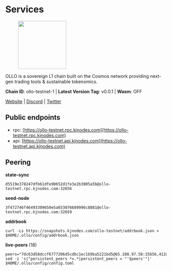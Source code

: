 # Services

<figure><img src="https://raw.githubusercontent.com/kj89/testnet_manuals/main/pingpub/logos/ollo.png" width="150" alt=""><figcaption></figcaption></figure>

OLLO is a sovereign L1 chain built on the Cosmos network providing  next-gen trading tools & sustainable tokenomics.

**Chain ID**: ollo-testnet-1 | **Latest Version Tag**: v0.0.1 | **Wasm**: OFF

[Website](https://www.ollostation.zone) | [Discord](https://discord.com/invite/GxBqZ9mSSm) | [Twitter](https://twitter.com/OLLOStation)


## Public endpoints

* rpc: [https://ollo-testnet.rpc.kjnodes.com](https://ollo-testnet.rpc.kjnodes.com)
* api: [https://ollo-testnet.api.kjnodes.com](https://ollo-testnet.api.kjnodes.com)

## Peering

**state-sync**

```
d5519e378247dfb61dfe90652d1fe3e2b3005a5b@ollo-testnet.rpc.kjnodes.com:32656
```

**seed-node**

```
3f472746f46493309650e5a033076689996c8881@ollo-testnet.rpc.kjnodes.com:32659
```

**addrbook**
```
curl -Ls https://snapshots.kjnodes.com/ollo-testnet/addrbook.json > $HOME/.ollo/config/addrbook.json
```

**live-peers** (18)
```
peers="7dc63d58dccf6777206d5cdbc1ec1b9ba5221bd5@65.108.97.58:15656,412da32e046360f7e5168a89f80172ad093b17d9@65.109.37.58:17656,2a8f0fada8b8b71b8154cf30ce44aebea1b5fe3d@146.59.116.136:26656,d5519e378247dfb61dfe90652d1fe3e2b3005a5b@65.109.68.190:32656,da8d3ca8e1c147f0037b1c43ad3de7174f5ec1b7@209.145.59.224:26656,dd577d8f2e997d7e70495640aff124ddb70d1a21@95.217.192.222:26656,42beefd08b5f8580177d1506220db3a548090262@65.108.195.29:26116,b1fe199b7ac2a7714c5d21524bb87810a2be94fb@135.181.178.53:32656,43da48176665407ebbe40f809a0ec2c84ab0579e@65.109.24.121:26656,5c2a752c9b1952dbed075c56c600c3a79b58c395@195.3.220.135:27006,69d2c02f413bea1376f5398646f0c2ce0f82d62e@141.94.73.93:26656,1f06a05a88b812f9e8147379a2bb82c8bab37e42@84.46.252.55:26656,8c4a28db4a9f4a37725d504d6f87fb5e1aee0266@49.12.216.13:46656,95ca646da3736cef5d6c6704f736bc49ff87ef6c@109.123.249.213:26656,4da239f27366a2f0076163fc577afdc67d470a82@65.109.90.33:18156,4a1dce5e59374f85d45fdb49478658b03e3d2ef3@65.21.134.202:26626,d6c305ccde3e850ac34228e41952508e48bfa86c@65.21.62.84:26656,9865c6e15faced6643adc228e3a59744e1b4e277@116.203.29.162:46656"
sed -i 's|^persistent_peers *=.*|persistent_peers = "'$peers'"|' $HOME/.ollo/config/config.toml
```
